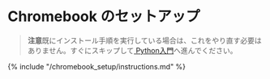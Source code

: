 # Chromebook のセットアップ

> **注意**既にインストール手順を実行している場合は、これをやり直す必要はありません。すぐにスキップして[ Python入門](../python_introduction/README.md)へ進んでください。

{% include "/chromebook_setup/instructions.md" %}